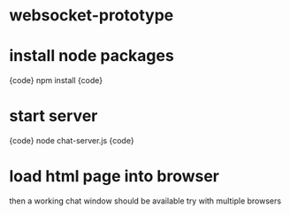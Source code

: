 # websocket-prototype

# install node packages
{code}
npm install
{code}

# start server
{code}
node chat-server.js
{code}

# load html page into browser
then a working chat window should be available
try with multiple browsers
